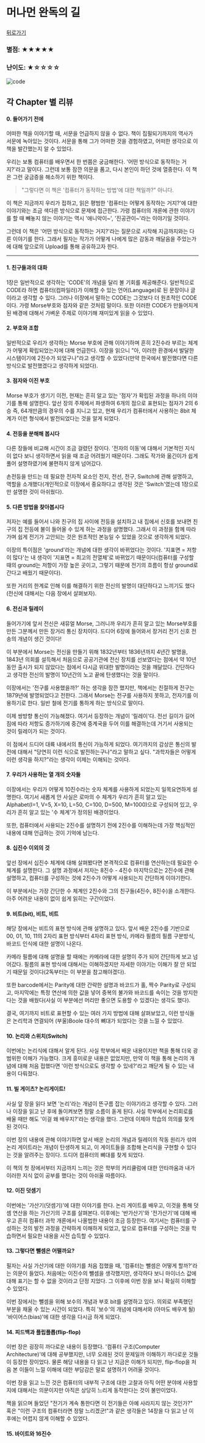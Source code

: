 # 머나먼 완독의 길  

##### 

[뒤로가기](/review/README.md)

### 별점: ★★★★★  
### 난이도: ★☆☆☆☆  

![code](https://raw.githubusercontent.com/rjs1197/rjs1197.github.io/master/img/code/code.png)  

각 Chapter 별 리뷰  
---

#### 0. 들어가기 전에  

어떠한 책을 이야기할 때, 서문을 언급하지 않을 수 없다. 책이 집필되기까지의 역사가 서문에 녹아있는 것이다. 서문을 통해 그가 어떠한 것을 경험하였고, 어떠한 생각으로 이 책을 발간했는지 알 수 있었다.  

우리는 보통 컴퓨터를 배우면서 한 번쯤은 궁금해한다. '어떤 방식으로 동작하는 거지?'라고 말이다. 그런데 보통 잠깐 의문을 품고, 다시 본인이 하던 것에 열중한다. 이 책은 그런 궁금증을 해소하기 위한 책이다.  

> "그렇다면 이 책은 '컴퓨터가 동작하는 방법'에 대한 책일까?" 아니다.  

이 책은 지금까지 우리가 접하고, 읽은 평범한 '컴퓨터는 어떻게 동작하는 거지?'에 대한 이야기와는 조금 색다른 방식으로 문제에 접근한다. 가령 컴퓨터의 개론에 관한 이야기를 할 때 빼놓지 않는 이야기는 역시 '애니악이~', '진공관이~'라는 이야기일 것이다.  

그런데 이 책은 '어떤 방식으로 동작하는 거지?'라는 질문으로 시작해 지금까지와는 다른 이야기를 한다. 그래서 필자는 작가가 어떻게 나에게 많은 감동과 깨달음을 주었는가에 대해 앞으로의 Upload를 통해 공유하고자 한다.  

---

#### 1. 친구들과의 대화  

1장은 일반적으로 생각하는 'CODE'의 개념을 달리 볼 기회를 제공해준다. 일반적으로 CODE라 하면 컴퓨터(컴파일러)가 이해할 수 있는 언어(Language)로 된 문장이나 글이라고 생각할 수 있다. 그러나 이장에서 말하는 CODE는 그것보다 더 원초적인 CODE이다. 가령 Morse부호와 점자와 같은 것처럼 말이다. 또한 이러한 CODE가 만들어지게 된 배경에 대해서 가벼운 주제로 이야기해 재미있게 읽을 수 있었다.  

#### 2. 부호와 조합  

일반적으로 우리가 생각하는 Morse 부호에 관해 이야기하며 흔히 2진수라 부르는 체계가 어떻게 확립되었는지에 대해 언급한다. 이장을 읽으니 "아, 이러한 환경에서 발달한 시스템이기에 2진수가 되었구나"라고 생각할 수 있었다(만약 한국에서 발전했다면 다른 방식으로 발전했겠다고 생각하게 되었다).  

#### 3. 점자와 이진 부호  

Morse 부호가 생기기 이전, 현재는 흔히 알고 있는 '점자'가 확립된 과정을 하나의 이야기를 통해 설명한다. 앞선 장의 주제에서 파생하여 6개의 점으로 표현되는 점자가 2의 6승 즉, 64개만큼의 경우의 수를 지니고 있고, 현재 우리가 컴퓨터에서 사용하는 8bit 체계가 이런 형식에서 발전되었다는 것을 알게 되었다.  

#### 4. 전등을 분해해 봅시다  

다른 장들에 비교해 시간이 조금 걸렸던 장이다. '전자의 이동'에 대해서 기본적인 지식이 없다 보니 생각하면서 읽을 때 조금 어려웠기 때문이다. 그래도 작가와 옮긴이가 쉽게 풀어 설명하였기에 불편하지 않게 넘어갔다.  

손전등을 만드는 데 필요한 전자적 요소인 전지, 전선, 전구, Switch에 관해 설명하고, 역할을 소개했다(개인적으로 이장에서 중요하다고 생각된 것은 'Switch'였는데 1장으로만 설명한 것이 아쉬웠다).  

#### 5. 다른 방법을 찾아봅시다  

저자는 예를 들어서 나와 친구의 집 사이에 전등을 설치하고 내 집에서 신호를 보내면 친구의 집 전등에 불이 들어올 수 있게 하는 과정을 설명했다. 그래서 이 과정을 함께 따라가며 쉽게 전기가 고안되는 것은 원초적인 본능일 수 있었을 것으로 생각하게 되었다.  

이장의 특이점은 'ground'라는 개념에 대한 생각이 바뀌었다는 것이다. '지표면 = 저항이 많다'는 내 생각이 '지표면 = 최고의 전열체'로 바뀌었기 때문이다(컴퓨터를 구성할 때의 ground는 저항이 가장 높은 곳이고, 그렇기 때문에 전기의 흐름이 항상 ground로 간다고 배웠기 때문이다).  

또한 거리의 한계로 인해 이를 해결하기 위한 전신의 발명이 대단하다고 느끼기도 했다(전신에 대해서는 다음 장에서 살펴보자).  

#### 6. 전신과 릴레이  

들어가기에 앞서 전신은 새뮤얼 Morse, 그러니까 우리가 흔히 알고 있는 Morse부호를 만든 그분께서 만든 장거리 통신 장치이다. 드디어 6장에 들어와서 장거리 전기 신호 전송의 개념이 생긴 것이다!  

이 부분에서 Morse는 전신을 만들기 위해 1832년부터 1836년까지 4년간 발명을, 1843년 의회를 설득해서 처음으로 공공기관에 전신 장치를 선보였다는 점에서 약 10년 동안 출시가 되지 않았다는 점에서 다시금 위대한 발명이라는 것을 깨달았다. 간단하다고 생각한 전신의 발명이 10년간의 노고 끝에 탄생했다는 것을 말이다.  

이장에서는 '전구를 사용했을까?' 하는 생각을 잠깐 했지만, 책에서는 친절하게 전구는 1879년에 발명되었다고 전한다. 그래서 Morse는 전구를 사용하지 못하고, 전자기를 이용하기로 한다. 일반 철에 전기를 통하게 하는 방식으로 말이다.  

이제 쌍방향 통신이 가능해졌다. 여기서 등장하는 개념이 '릴레이'다. 전선 길이가 길어짐에 따라 저항도 증가하기에 중간에 중계국을 두어 이를 해결하는데 거기서 사용되는 것이 릴레이가 되는 것이다.  

이 점에서 드디어 대륙 내에서의 통신이 가능하게 되었다. 여기까지의 감상은 통신의 발전에 대해서 "당연히 이런 식으로 발전하는구나"라고 말하고 싶다. "과학자들은 어떻게 이런 생각을 하지?"라는 생각이 이제는 이해되는 것이다.  

#### 7. 우리가 사용하는 열 개의 숫자들

이장에서는 우리가 어떻게 10진수라는 숫자 체계를 사용하게 되었는지 일목요연하게 설명한다. 여기서 새롭게 안 사실은 로마의 수 체계가 우리가 흔히 알고 있는 Alphabet(I=1, V=5, X=10, L=50, C=100, D=500, M=1000)으로 구성되어 있고, 우리가 흔히 알고 있는 '수 체계'가 정의된 배경이었다.  

또한, 컴퓨터에서 사용되는 2진수를 설명하기 전에 2진수를 이해하는데 가장 핵심적인 내용에 대해 언급하는 것이 기억에 남는다.  

#### 8. 십진수 이외의 것

앞선 장에서 십진수 체계에 대해 살펴봤다면 본격적으로 컴퓨터를 연산하는데 필요한 수 체계를 설명한다. 그 설명 과정에서 저자는 8진수 - 4진수 마지막으로는 2진수에 관해 설명하고, 컴퓨터를 구성하는 것에 2진수가 어떻게 사용되는지 간단하게 이야기한다.  

이 부분에서는 가장 간단한 수 체계인 2진수와 그의 친구들(4진수, 8진수)을 소개한다. 아주 어려운 내용이 없이 쉽게 읽히는 구간이었다.  

#### 9. 비트(bit), 비트, 비트

해당 장에서는 비트의 표현 방식에 관해 설명하고 있다. 앞서 배운 2진수를 기반으로 00, 01, 10, 11의 2자리 표현 방식부터 4자리 표현 방식, 카메라 필름의 필름 구분방식, 바코드 인식에 대한 설명이 나온다.  

카메라 필름에 대해 설명을 할 때에는 카메라에 대한 설명이 주가 되어 간단하게 보고 넘어갔다. 필름의 표현 방식에 대해서는 이해하겠지만 자세한 이야기는 이해가 잘 안 되었기 때문일 것이다(2독부터는 이 부분을 참고해야겠다).  

또한 barcode에서는 Parity에 대한 간략한 설명과 바코드가 홀, 짝수 Parity로 구성되고, 마지막에는 특정 연산에 의한 값을 넣어 중복의 불가와 바코드를 속이는 것을 방지한다는 것을 배웠다(사실 이 부분에선 머리만 좋으면 도용할 수 있겠다는 생각도 했다).  

결국, 여기까지 비트로 표현할 수 있는 여러 가지 방법에 대해 살펴보았고, 이런 방식들은 논리학과 연결되어  (부울)Boole 대수의 뼈대가 되었다는 것을 느낄 수 있었다.  

#### 10. 논리와 스위치(Switch)  

이번에는 논리식에 대해서 알게 된다. 사실 학부에서 배운 내용이지만 책을 통해 더욱 광범위한 이해가 가능했다. 크게 흥미로운 내용은 없었지만, 만약 이 책을 통해 논리의 개념에 대해 처음 접했다면 '이런 방식으로도 생각할 수 있네?'라고 깨닫게 될 수 있는 내용이 다뤄졌다.  

#### 11. 빌 게이츠? 논리게이트!  

사실 앞 장을 읽다 보면 '논리'라는 개념이 뜬구름 잡는 이야기라고 생각할 수 있다. 그러나 이장을 읽고 난 후에 돌이켜보면 정말 소름이 돋게 된다. 사실 학부에서 논리회로를 배울 때만 해도 '이걸 왜 배우지?'라는 생각을 했다. 그런데 이제야 학습의 의의를 찾게 된 것이다.  

이번 장의 내용에 관해 이야기하면 앞서 배운 논리의 개념과 릴레이의 작동 원리가 섞여 논리 게이트라는 개념이 탄생하게 되고, 이 게이트들을 조합해 논리식을 구현할 수 있다는 것을 알려주는 장이다. 드디어 컴퓨터의 뼈대를 찾게 되었다.  

이 책의 첫 장에서부터 지금까지 느끼는 것은 학부의 커리큘럼에 대한 안타까움과 내가 이러한 지식 없이 공부를 했다는 것이 아쉬울 따름이다.  

#### 12. 이진 덧셈기  

이번에는 '가산기(덧셈기)'에 대한 이야기를 한다. 논리 게이트를 배우고, 이것을 통해 덧셈 연산을 하는 가산기의 구조를 살펴본다. 이후에는 '반가산기'와 '전가산기'에 대해 배우고 흔히 컴퓨터 과학 개론에서 나올법한 내용이 조금 등장한다. 여기서는 컴퓨터를 구성하는 것의 발전 과정을 간략하게 이해하게 되었고, 앞으로 컴퓨터를 구성하는 것을 학습하면서 필요한 내용을 사전 습득할 수 있었다.

#### 13. 그렇다면 뺄셈은 어떨까요?  

필자는 사실 가산기에 대한 이야기를 처음 접했을 때, '컴퓨터는 뺄셈은 어떻게 할까?'라는 의문이 들었다. 처음에는 이진수의 뺄셈을 생각했지만, 생각하다 보니 마이너스 값에 대해 표기는 할 수 없을 것이라고 단정 지었다. 그 이후에 이번 장을 보니 확실히 이해할 수 있었다.  

이번 장에서는 뺄셈을 위해 보수의 개념과 부호 bit를 설명하고 있다. 의외로 부족했던 부분을 채울 수 있는 시간이 되었다. 특히 '보수'의 개념에 대해서와 (아마도 배우게 될) '바이어스(bias)'에 대한 생각을 다시금 하게 되었다.  

#### 14. 피드백과 플립플롭(flip-flop)  

이번 장은 굉장히 까다로운 내용이 등장했다. '컴퓨터 구조(Computer Architecture)'에 대해 공부했지만, 너무 오래된 것이 문제일까 이해하기 까다로운 것들이 등장한 장이었다. 물론 해당 내용을 다 읽고 난 지금은 이해가 되지만, flip-flop을 처음 본 이들이 느낄 이해에 대한 부담감은 말로 설명하기 어려울 것이다.  

이번 장을 읽고 느낀 것은 컴퓨터의 내부적 구조에 대한 고찰과 아직 어떤 분야에 사용할지에 대해서는 의문이지만 아직은 상당히 느리게 동작한다는 것이 불만이었다.  

책을 읽으며 들었던 "전기가 계속 통한다면 이 전기들은 아예 사라지지 않는 것인가?" 혹은 "이런 구조의 컴퓨터라면 정말 느리겠군!"과 같은 생각들은 14장을 다 읽고 난 이후에는 어렵지 않게 이해할 수 있었다.  

#### 15. 바이트와 16진수  

